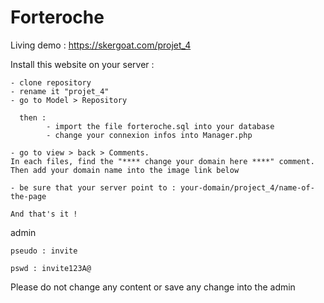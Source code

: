 # Forteroche
Living demo : https://skergoat.com/projet_4

Install this website on your server : 

    - clone repository 
    - rename it "projet_4"
    - go to Model > Repository 
    
      then :  
            - import the file forteroche.sql into your database 
            - change your connexion infos into Manager.php

    - go to view > back > Comments. 
    In each files, find the "**** change your domain here ****" comment. 
    Then add your domain name into the image link below
    
    - be sure that your server point to : your-domain/project_4/name-of-the-page 
    
    And that's it ! 

admin 

    pseudo : invite
  
    pswd : invite123A@
    
Please do not change any content or save any change into the admin    
